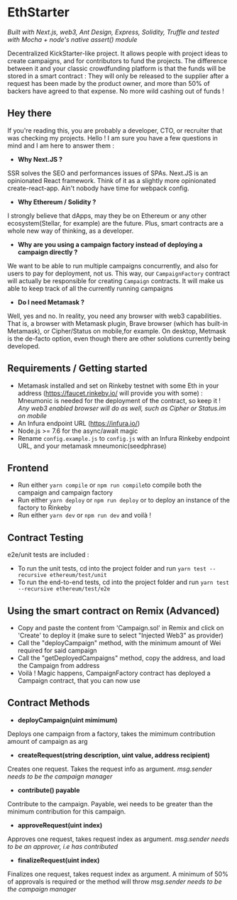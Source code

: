 # EthStarter
_Built with Next.js, web3, Ant Design, Express, Solidity, Truffle and tested with Mocha + node's native assert() module_

Decentralized KickStarter-like project. It allows people with project ideas to create campaigns, and for contributors to fund the projects. The difference between it and your classic crowdfunding platform is that the funds will be stored in a smart contract : 
They will only be released to the supplier after a request has been made by the product owner, and more than 50% of backers have agreed to that expense. No more wild cashing out of funds !



## Hey there 

If you're reading this, you are probably a developer, CTO, or recruiter that was checking my projects. Hello ! I am sure you have a few questions in mind and I am here to answer them :

  - **Why Next.JS ?**

  SSR solves the SEO and performances issues of SPAs. Next.JS is an opinionated React framework. Think of it as a slightly more opinionated create-react-app. Ain't nobody have time for webpack config.

  - **Why Ethereum / Solidity ?**

  I strongly believe that dApps, may they be on Ethereum or any other ecosystem(Stellar, for example) are the future. Plus, smart contracts are a whole new way of thinking, as a developer. 

  - **Why are you using a campaign factory instead of deploying a campaign directly ?**

  We want to be able to run multiple campaigns concurrently, and also for users to pay for deployment, not us. 
  This way, our `CampaignFactory` contract will actually be responsible for creating `Campaign` contracts. 
  It will make us able to keep track of all the currently running campaigns

  - **Do I need Metamask ?**

  Well, yes and no. In reality, you need any browser with web3 capabilities. That is, a browser with Metamask plugin, Brave browser (which has built-in Metamask), or Cipher/Status on mobile,for example. On desktop, Metmask is the de-facto option, even though there are other solutions currently being developed.




## Requirements / Getting started 

- Metamask installed and set on Rinkeby testnet with some Eth in your address (https://faucet.rinkeby.io/ will provide you with some) :
Mneumonic is needed for the deployment of the contract, so keep it ! 
_Any web3 enabled browser will do as well, such as Cipher or Status.im on mobile_
- An Infura endpoint URL (https://infura.io/)
- Node.js >= 7.6 for the async/await magic
- Rename `config.example.js` to `config.js` with an Infura Rinkeby endpoint URL, and your metamask mneumonic(seedphrase)

## Frontend

- Run either `yarn compile` or `npm run compile`to compile both the campaign and campaign factory
- Run either `yarn deploy` or `npm run deploy` or to deploy an instance of the factory to Rinkeby
- Run either `yarn dev` or `npm run dev` and voilà !

## Contract Testing

e2e/unit tests are included :

- To run the unit tests, cd into the project folder and run `yarn test --recursive ethereum/test/unit`
- To run the end-to-end tests, cd into the project folder and run `yarn test --recursive ethereum/test/e2e`

## Using the smart contract on Remix (Advanced)

- Copy and paste the content from 'Campaign.sol' in Remix and click on 'Create' to deploy it (make sure to select "Injected Web3" as provider)
- Call the "deployCampaign" method, with the minimum amount of Wei required for said campaign
- Call the "getDeployedCampaigns" method, copy the address, and load the Campaign from address
- Voilà ! Magic happens, CampaignFactory contract has deployed a Campaign contract, that you can now use

## Contract Methods 

- **deployCampaign(uint mimimum)**

Deploys one campaign from a factory, takes the mimimum contribution amount of campaign as arg

- **createRequest(string description, uint value, address recipient)**

Creates one request. Takes the request info as argument. 
_msg.sender needs to be the campaign manager_

- **contribute() payable**

Contribute to the campaign. Payable, wei needs to be greater than the minimum contribution for this campaign.

- **approveRequest(uint index)**

Approves one request, takes request index as argument. 
_msg.sender needs to be an approver, i.e has contributed_

- **finalizeRequest(uint index)**

Finalizes one request, takes request index as argument. 
A minimum of 50% of approvals is required or the method will throw
_msg.sender needs to be the campaign manager_ 

